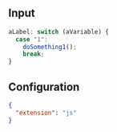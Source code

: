 
## Input
```javascript input
aLabel: switch (aVariable) {
  case "1":
    doSomething1();
    break;
}
```

## Configuration
```json configuration
{
  "extension": "js"
}
```